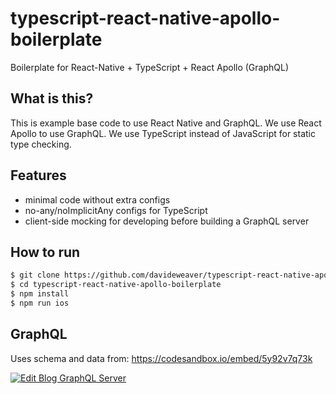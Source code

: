# typescript-react-native-apollo-boilerplate
Boilerplate for React-Native + TypeScript + React Apollo (GraphQL)

## What is this?
This is example base code to use React Native and GraphQL.
We use React Apollo to use GraphQL.
We use TypeScript instead of JavaScript for static type checking.

## Features
- minimal code without extra configs
- no-any/noImplicitAny configs for TypeScript
- client-side mocking for developing before building a GraphQL server

## How to run
```bash
$ git clone https://github.com/davideweaver/typescript-react-native-apollo-boilerplate.git
$ cd typescript-react-native-apollo-boilerplate
$ npm install
$ npm run ios
```

## GraphQL
Uses schema and data from: https://codesandbox.io/embed/5y92v7q73k

[![Edit Blog GraphQL Server](https://codesandbox.io/static/img/play-codesandbox.svg)](https://codesandbox.io/s/5y92v7q73k)
